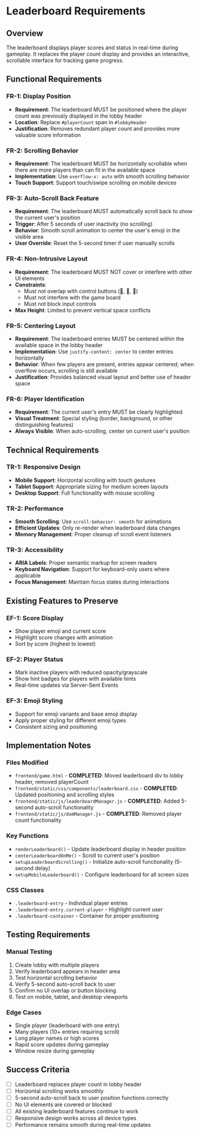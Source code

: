 # Leaderboard Requirements

## Overview
The leaderboard displays player scores and status in real-time during gameplay. It replaces the player count display and provides an interactive, scrollable interface for tracking game progress.

## Functional Requirements

### FR-1: Display Position
- **Requirement**: The leaderboard MUST be positioned where the player count was previously displayed in the lobby header
- **Location**: Replace `#playerCount` span in `#lobbyHeader` 
- **Justification**: Removes redundant player count and provides more valuable score information

### FR-2: Scrolling Behavior
- **Requirement**: The leaderboard MUST be horizontally scrollable when there are more players than can fit in the available space
- **Implementation**: Use `overflow-x: auto` with smooth scrolling behavior
- **Touch Support**: Support touch/swipe scrolling on mobile devices

### FR-3: Auto-Scroll Back Feature
- **Requirement**: The leaderboard MUST automatically scroll back to show the current user's position
- **Trigger**: After 5 seconds of user inactivity (no scrolling)
- **Behavior**: Smooth scroll animation to center the user's emoji in the visible area
- **User Override**: Reset the 5-second timer if user manually scrolls

### FR-4: Non-Intrusive Layout
- **Requirement**: The leaderboard MUST NOT cover or interfere with other UI elements
- **Constraints**: 
  - Must not overlap with control buttons (🔗, 🚪, 👥)
  - Must not interfere with the game board
  - Must not block input controls
- **Max Height**: Limited to prevent vertical space conflicts

### FR-5: Centering Layout
- **Requirement**: The leaderboard entries MUST be centered within the available space in the lobby header
- **Implementation**: Use `justify-content: center` to center entries horizontally
- **Behavior**: When few players are present, entries appear centered; when overflow occurs, scrolling is still available
- **Justification**: Provides balanced visual layout and better use of header space

### FR-6: Player Identification
- **Requirement**: The current user's entry MUST be clearly highlighted
- **Visual Treatment**: Special styling (border, background, or other distinguishing features)
- **Always Visible**: When auto-scrolling, center on current user's position

## Technical Requirements

### TR-1: Responsive Design
- **Mobile Support**: Horizontal scrolling with touch gestures
- **Tablet Support**: Appropriate sizing for medium screen layouts  
- **Desktop Support**: Full functionality with mouse scrolling

### TR-2: Performance
- **Smooth Scrolling**: Use `scroll-behavior: smooth` for animations
- **Efficient Updates**: Only re-render when leaderboard data changes
- **Memory Management**: Proper cleanup of scroll event listeners

### TR-3: Accessibility
- **ARIA Labels**: Proper semantic markup for screen readers
- **Keyboard Navigation**: Support for keyboard-only users where applicable
- **Focus Management**: Maintain focus states during interactions

## Existing Features to Preserve

### EF-1: Score Display
- Show player emoji and current score
- Highlight score changes with animation
- Sort by score (highest to lowest)

### EF-2: Player Status
- Mark inactive players with reduced opacity/grayscale
- Show hint badges for players with available hints
- Real-time updates via Server-Sent Events

### EF-3: Emoji Styling
- Support for emoji variants and base emoji display
- Apply proper styling for different emoji types
- Consistent sizing and positioning

## Implementation Notes

### Files Modified
- `frontend/game.html` - **COMPLETED**: Moved leaderboard div to lobby header, removed playerCount
- `frontend/static/css/components/leaderboard.css` - **COMPLETED**: Updated positioning and scrolling styles
- `frontend/static/js/leaderboardManager.js` - **COMPLETED**: Added 5-second auto-scroll functionality
- `frontend/static/js/domManager.js` - **COMPLETED**: Removed player count functionality

### Key Functions
- `renderLeaderboard()` - Update leaderboard display in header position
- `centerLeaderboardOnMe()` - Scroll to current user's position
- `setupLeaderboardScrolling()` - Initialize auto-scroll functionality (5-second delay)
- `setupMobileLeaderboard()` - Configure leaderboard for all screen sizes

### CSS Classes
- `.leaderboard-entry` - Individual player entries
- `.leaderboard-entry.current-player` - Highlight current user
- `.leaderboard-container` - Container for proper positioning

## Testing Requirements

### Manual Testing
1. Create lobby with multiple players
2. Verify leaderboard appears in header area
3. Test horizontal scrolling behavior
4. Verify 5-second auto-scroll back to user
5. Confirm no UI overlap or button blocking
6. Test on mobile, tablet, and desktop viewports

### Edge Cases
- Single player (leaderboard with one entry)
- Many players (10+ entries requiring scroll)
- Long player names or high scores
- Rapid score updates during gameplay
- Window resize during gameplay

## Success Criteria
- [ ] Leaderboard replaces player count in lobby header
- [ ] Horizontal scrolling works smoothly
- [ ] 5-second auto-scroll back to user position functions correctly
- [ ] No UI elements are covered or blocked
- [ ] All existing leaderboard features continue to work
- [ ] Responsive design works across all device types
- [ ] Performance remains smooth during real-time updates